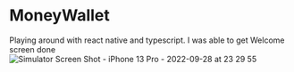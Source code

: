 # MoneyWallet
Playing around with react native and typescript. I was able to get Welcome screen done 
![Simulator Screen Shot - iPhone 13 Pro - 2022-09-28 at 23 29 55](https://user-images.githubusercontent.com/22694162/192956016-63e9f12b-b2c3-4a18-b2ec-20e8462a5c74.png)
